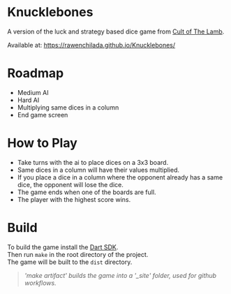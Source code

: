 # Knucklebones
A version of the luck and strategy based dice game from [Cult of The Lamb](https://store.steampowered.com/app/1313140/Cult_of_the_Lamb/).

Available at: https://rawenchilada.github.io/Knucklebones/

# Roadmap
 - Medium AI
 - Hard AI
 - Multiplying same dices in a column
 - End game screen

# How to Play
- Take turns with the ai to place dices on a 3x3 board. 
- Same dices in a column will have their values multiplied. 
- If you place a dice in a column where the opponent already has a same dice, the opponent will lose the dice. 
- The game ends when one of the boards are full. 
- The player with the highest score wins.


# Build
To build the game install the [Dart SDK](https://dart.dev/get-dart).<br>
Then run `make` in the root directory of the project.<br>
The game will be built to the `dist` directory.

 > *'make artifact' builds the game into a '_site' folder, used for github workflows.*



